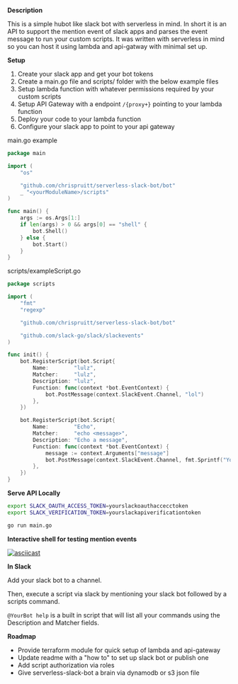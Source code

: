 **Description**

This is a simple hubot like slack bot with serverless in mind. In short it is an API to support the mention event of slack apps and parses the event message to run your custom scripts. It was written with serverless in mind so you can host it using lambda and api-gatway with minimal set up.



**Setup**

1. Create your slack app and get your bot tokens
2. Create a main.go file and scripts/ folder with the below example files
3. Setup lambda function with whatever permissions required by your custom scripts
4. Setup API Gateway with a endpoint `/{proxy+}` pointing to your lambda function
5. Deploy your code to your lambda function
6. Configure your slack app to point to your api gateway



main.go example

```go
package main

import (
	"os"

	"github.com/chrispruitt/serverless-slack-bot/bot"
	_ "<yourModuleName>/scripts"
)

func main() {
	args := os.Args[1:]
	if len(args) > 0 && args[0] == "shell" {
		bot.Shell()
	} else {
		bot.Start()
	}
}
```

scripts/exampleScript.go

```go
package scripts

import (
	"fmt"
	"regexp"

	"github.com/chrispruitt/serverless-slack-bot/bot"

	"github.com/slack-go/slack/slackevents"
)

func init() {
	bot.RegisterScript(bot.Script{
		Name:        "lulz",
		Matcher:     "lulz",
		Description: "lulz",
		Function: func(context *bot.EventContext) {
			bot.PostMessage(context.SlackEvent.Channel, "lol")
		},
	})

	bot.RegisterScript(bot.Script{
		Name:        "Echo",
		Matcher:     "echo <message>",
		Description: "Echo a message",
		Function: func(context *bot.EventContext) {
			message := context.Arguments["message"]
			bot.PostMessage(context.SlackEvent.Channel, fmt.Sprintf("You said, \"%s\"", message))
		},
	})
}

```



**Serve API Locally**

```bash
export SLACK_OAUTH_ACCESS_TOKEN=yourslackoauthaccecctoken
export SLACK_VERIFICATION_TOKEN=yourslackapiverificationtoken

go run main.go
```

**Interactive shell for testing mention events**

[![asciicast](https://asciinema.org/a/431805.svg)](https://asciinema.org/a/431805)

**In Slack**

Add your slack bot to a channel.

Then, execute a script via slack by mentioning your slack bot followed by a scripts command.

`@YourBot help` is a built in script that will list all your commands using the Description and Matcher fields.



**Roadmap**

- Provide terraform module for quick setup of lambda and api-gateway
- Update readme with a "how to" to set up slack bot or publish one
- Add script authorization via roles
- Give serverless-slack-bot a brain via dynamodb or s3 json file
